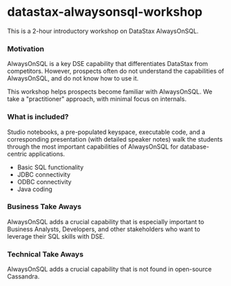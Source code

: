 # datastax-alwaysonsql-workshop

This is a 2-hour introductory workshop on DataStax AlwaysOnSQL.

### Motivation

AlwaysOnSQL is a key DSE capability that differentiates DataStax from competitors.  However, prospects often do not understand the capabilities of AlwaysOnSQL, and do not know how to use it.  

This workshop helps prospects become familiar with AlwaysOnSQL.  We take a "practitioner" approach, with minimal focus on internals.

### What is included?

Studio notebooks, a pre-populated keyspace, executable code, and a corresponding presentation (with detailed speaker notes) walk the students through the most important capabilities of AlwaysOnSQL for database-centric applications.

* Basic SQL functionality
* JDBC connectivity
* ODBC connectivity
* Java coding 

### Business Take Aways

AlwaysOnSQL adds a crucial capability that is especially important to Business Analysts, Developers, and other stakeholders who want to leverage their SQL skills with DSE.

### Technical Take Aways

AlwaysOnSQL adds a crucial capability that is not found in open-source Cassandra.
